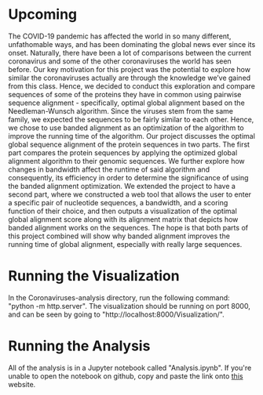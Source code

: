 # Upcoming
The COVID-19 pandemic has affected the world in so many different, unfathomable ways, and has been dominating the global news ever since its onset. Naturally, there have been a lot of comparisons between the current coronavirus and some of the other coronaviruses the world has seen before. Our key motivation for this project was the potential to explore how similar the coronaviruses actually are through the knowledge we’ve gained from this class. Hence, we decided to conduct this exploration and compare sequences of some of the proteins they have in common using pairwise sequence alignment - specifically, optimal global alignment based on the Needleman-Wunsch algorithm. Since the viruses stem from the same family, we expected the sequences to be fairly similar to each other. Hence, we chose to use banded alignment as an optimization of the algorithm to improve the running time of the algorithm. Our project discusses the optimal global sequence alignment of the protein sequences in two parts. The first part compares the protein sequences by applying the optimized global alignment algorithm to their genomic sequences. We further explore how changes in bandwidth affect the runtime of said algorithm and consequently, its efficiency in order to determine the significance of using the banded alignment optimization. We extended the project to have a second part, where we constructed a web tool that allows the user to enter a specific pair of nucleotide sequences, a bandwidth, and a scoring function of their choice, and then outputs a visualization of the optimal global alignment score along with its alignment matrix that depicts how banded alignment works on the sequences. The hope is that both parts of this project combined will show why banded alignment improves the running time of global alignment, especially with really large sequences.

# Running the Visualization
In the Coronaviruses-analysis directory, run the following command: "python -m http.server". The visualization should be running on port 8000, and can be seen by going to "http://localhost:8000/Visualization/".

# Running the Analysis
All of the analysis is in a Jupyter notebook called "Analysis.ipynb". If you're unable to open the notebook on github, copy and paste the link onto [this](https://nbviewer.jupyter.org/) website.
